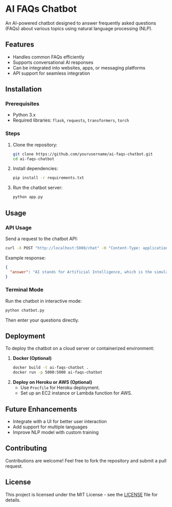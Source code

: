 # AI FAQs Chatbot

An AI-powered chatbot designed to answer frequently asked questions (FAQs) about various topics using natural language processing (NLP).

## Features
- Handles common FAQs efficiently
- Supports conversational AI responses
- Can be integrated into websites, apps, or messaging platforms
- API support for seamless integration

## Installation

### Prerequisites
- Python 3.x
- Required libraries: `flask`, `requests`, `transformers`, `torch`

### Steps
1. Clone the repository:
   ```sh
   git clone https://github.com/yourusername/ai-faqs-chatbot.git
   cd ai-faqs-chatbot
   ```
2. Install dependencies:
   ```sh
   pip install -r requirements.txt
   ```
3. Run the chatbot server:
   ```sh
   python app.py
   ```

## Usage
### API Usage
Send a request to the chatbot API:
```sh
curl -X POST "http://localhost:5000/chat" -H "Content-Type: application/json" -d '{"question": "What is AI?"}'
```

Example response:
```json
{
  "answer": "AI stands for Artificial Intelligence, which is the simulation of human intelligence in machines."
}
```

### Terminal Mode
Run the chatbot in interactive mode:
```sh
python chatbot.py
```
Then enter your questions directly.

## Deployment
To deploy the chatbot on a cloud server or containerized environment:
1. **Docker (Optional)**
   ```sh
   docker build -t ai-faqs-chatbot .
   docker run -p 5000:5000 ai-faqs-chatbot
   ```
2. **Deploy on Heroku or AWS (Optional)**
   - Use `Procfile` for Heroku deployment.
   - Set up an EC2 instance or Lambda function for AWS.

## Future Enhancements
- Integrate with a UI for better user interaction
- Add support for multiple languages
- Improve NLP model with custom training

## Contributing
Contributions are welcome! Feel free to fork the repository and submit a pull request.

## License
This project is licensed under the MIT License - see the [LICENSE](LICENSE) file for details.

